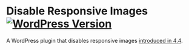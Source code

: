 # Disable Responsive Images [![WordPress Version](https://img.shields.io/wordpress/plugin/v/disable-responsive-images.svg)](https://wordpress.org/plugins/disable-responsive-images/)

A WordPress plugin that disables responsive images [introduced in 4.4](https://make.wordpress.org/core/2015/11/10/responsive-images-in-wordpress-4-4/).
